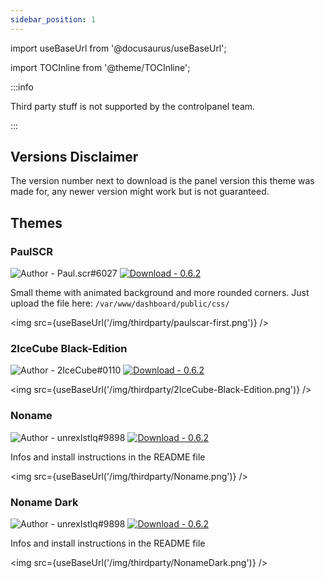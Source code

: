```yaml
---
sidebar_position: 1
---
```


import useBaseUrl from '@docusaurus/useBaseUrl';

import TOCInline from '@theme/TOCInline';

:::info

Third party stuff is not supported by the controlpanel team.

:::

<TOCInline toc={toc} />

## Versions Disclaimer
The version number next to download is the panel version this theme was made for, any newer version might work but is not guaranteed.

## Themes
### PaulSCR
![Author - Paul.scr#6027](https://img.shields.io/badge/Author-Paul.scr%236027-red?style=for-the-badge)
[![Download - 0.6.2](https://img.shields.io/badge/Download-0.6.2-blue?style=for-the-badge)](https://controlpanel.gg/download/Themes/paulscar-first/app.zip)

Small theme with animated background and more rounded corners. Just upload the file here: `/var/www/dashboard/public/css/`

<img src={useBaseUrl('/img/thirdparty/paulscar-first.png')} />

### 2IceCube Black-Edition
![Author - 2IceCube#0110](https://img.shields.io/badge/Author-2IceCube%230110-red?style=for-the-badge)
[![Download - 0.6.2](https://img.shields.io/badge/Download-0.6.2-blue?style=for-the-badge)](https://controlpanel.gg/download/Themes/2IceCube-Black-Edition/2IceCube_Black-Edition.zip)

<img src={useBaseUrl('/img/thirdparty/2IceCube-Black-Edition.png')} />

### Noname
![Author - unrexIstIq#9898](https://img.shields.io/badge/Author-unrexIstIq%239898-red?style=for-the-badge)
[![Download - 0.6.2](https://img.shields.io/badge/Download-0.6.2-blue?style=for-the-badge)](https://controlpanel.gg/download/Themes/Noname/Controlpaneltheme.zip)

Infos and install instructions in the README file

<img src={useBaseUrl('/img/thirdparty/Noname.png')} />

### Noname Dark
![Author - unrexIstIq#9898](https://img.shields.io/badge/Author-unrexIstIq%239898-red?style=for-the-badge)
[![Download - 0.6.2](https://img.shields.io/badge/Download-0.6.2-blue?style=for-the-badge)](https://controlpanel.gg/download/Themes/NonameDark/controlpaneltheme.zip)

Infos and install instructions in the README file

<img src={useBaseUrl('/img/thirdparty/NonameDark.png')} />
